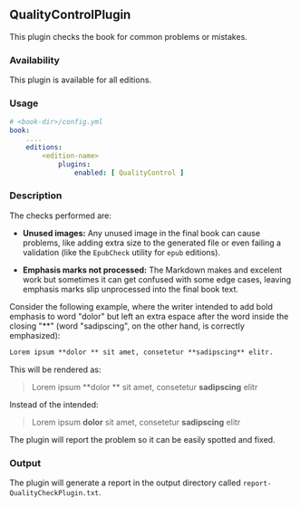 ## QualityControlPlugin

This plugin checks the book for common problems or mistakes.

### Availability

This plugin is available for all editions.

### Usage

~~~.yaml
# <book-dir>/config.yml 
book:
    ....
    editions:
        <edition-name>
            plugins:
                enabled: [ QualityControl ]
~~~ 

### Description

The checks performed are:

- **Unused images:** Any unused image in the final book can cause problems, like adding extra
  size to the generated file or even failing a validation (like the `EpubCheck` utility for
  `epub` editions).
  
- **Emphasis marks not processed:** The Markdown makes and excelent work but sometimes it can
  get confused with some edge cases, leaving emphasis marks slip unprocessed into the final
  book text.

Consider the following example, where the writer intended to add bold emphasis to word "dolor"
but left an extra espace after the word inside the closing "\*\*" (word "sadipscing", on the
other hand, is correctly emphasized):

~~~.markdown
Lorem ipsum **dolor ** sit amet, consetetur **sadipscing** elitr.
~~~

This will be rendered as:

> Lorem ipsum **dolor ** sit amet, consetetur **sadipscing** elitr

Instead of the intended:

> Lorem ipsum **dolor** sit amet, consetetur **sadipscing** elitr

The plugin will report the problem so it can be easily spotted and fixed.

  
### Output

The plugin will generate a report in the output directory called `report-QualityCheckPlugin.txt`.  

